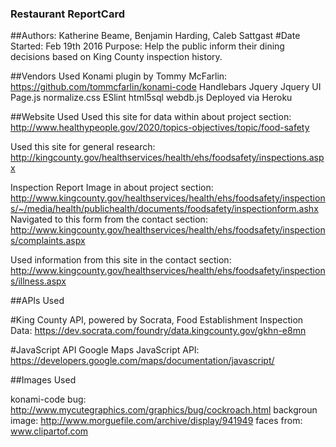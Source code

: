 ### Restaurant ReportCard
##Authors: Katherine Beame, Benjamin Harding, Caleb Sattgast
#Date Started: Feb 19th 2016
Purpose: Help the public inform their dining decisions based on King County inspection history.

##Vendors Used
Konami plugin by Tommy McFarlin: https://github.com/tommcfarlin/konami-code
Handlebars
Jquery
Jquery UI
Page.js
normalize.css
ESlint
html5sql
webdb.js
Deployed via Heroku


##Website Used
Used this site for data within about project section:
http://www.healthypeople.gov/2020/topics-objectives/topic/food-safety

Used this site for general research: http://kingcounty.gov/healthservices/health/ehs/foodsafety/inspections.aspx

Inspection Report Image in about project section: http://www.kingcounty.gov/healthservices/health/ehs/foodsafety/inspections/~/media/health/publichealth/documents/foodsafety/inspectionform.ashx
Navigated to this form from the contact section: http://www.kingcounty.gov/healthservices/health/ehs/foodsafety/inspections/complaints.aspx

Used information from this site in the contact section: http://www.kingcounty.gov/healthservices/health/ehs/foodsafety/inspections/illness.aspx


##APIs Used

#King County API, powered by Socrata, Food Establishment Inspection Data: https://dev.socrata.com/foundry/data.kingcounty.gov/gkhn-e8mn

#JavaScript API Google Maps JavaScript API:  https://developers.google.com/maps/documentation/javascript/

##Images Used

konami-code bug: http://www.mycutegraphics.com/graphics/bug/cockroach.html
backgroun image: http://www.morguefile.com/archive/display/941949
faces from: www.clipartof.com
